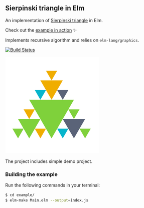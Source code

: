 ## Sierpinski triangle in Elm

An implementation of [Sierpinski triangle](https://en.wikipedia.org/wiki/Sierpinski_triangle) in Elm.

Check out the [example in action](https://halfzebra.github.io/elm-sierpinski/example/) :sparkles:

Implements recursive algorithm and relies on `elm-lang/graphics`.

[![Build Status](https://travis-ci.org/halfzebra/elm-sierpinski.svg?branch=master)](https://travis-ci.org/halfzebra/elm-sierpinski)

![Sierpinski Triangle in Elm](https://github.com/halfzebra/elm-sierpinski/blob/master/example/screenshot.png?raw=true)

The project includes simple demo project.

### Building the example

Run the following commands in your terminal:

```bash
$ cd example/
$ elm-make Main.elm --output=index.js
```
